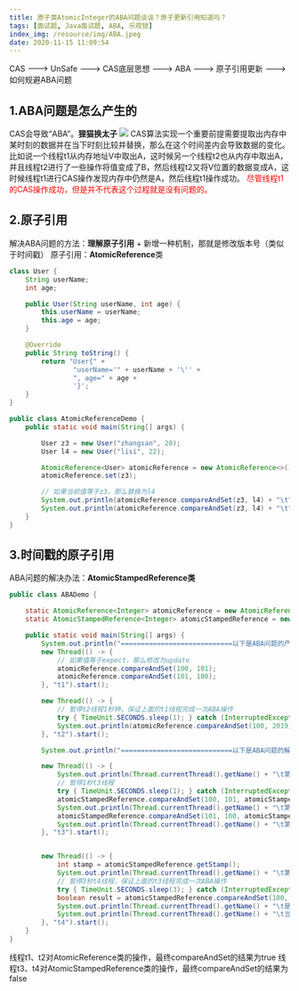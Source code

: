 ```yaml
---
title: 原子类AtomicInteger的ABA问题谈谈？原子更新引用知道吗？
tags: [面试题, Java面试题, ABA, 乐观锁]
index_img: /resource/img/ABA.jpeg
date: 2020-11-15 11:09:54
---
```


CAS ---> UnSafe ---> CAS底层思想 ---> ABA ---> 原子引用更新 ---> 如何规避ABA问题
## 1.ABA问题是怎么产生的
CAS会导致“ABA”。**狸猫换太子**
![](/resource/img/ABA.jpeg)
CAS算法实现一个重要前提需要提取出内存中某时刻的数据并在当下时刻比较并替换，那么在这个时间差内会导致数据的变化。
比如说一个线程t1从内存地址V中取出A，这时候另一个线程t2也从内存中取出A，并且线程t2进行了一些操作将值变成了B，然后线程t2又将V位置的数据变成A，这时候线程t1进行CAS操作发现内存中仍然是A，然后线程t1操作成功。
<font color=#FF000>尽管线程t1的CAS操作成功，但是并不代表这个过程就是没有问题的。</font>

## 2.原子引用
解决ABA问题的方法：**理解原子引用** + 新增一种机制，那就是修改版本号（类似于时间戳）
原子引用：**AtomicReference**类
```java
class User {
    String userName;
    int age;

    public User(String userName, int age) {
        this.userName = userName;
        this.age = age;
    }

    @Override
    public String toString() {
        return "User{" +
                "userName='" + userName + '\'' +
                ", age=" + age +
                '}';
    }
}

public class AtomicReferenceDemo {
    public static void main(String[] args) {

        User z3 = new User("zhangsan", 20);
        User l4 = new User("lisi", 22);

        AtomicReference<User> atomicReference = new AtomicReference<>();
        atomicReference.set(z3);

        // 如果当前值等于z3，那么替换为l4
        System.out.println(atomicReference.compareAndSet(z3, l4) + "\t" + atomicReference.get().toString());
        System.out.println(atomicReference.compareAndSet(z3, l4) + "\t" + atomicReference.get().toString());
    }
}
```

## 3.时间戳的原子引用
ABA问题的解决办法：**AtomicStampedReference类**
```java
public class ABADemo {

    static AtomicReference<Integer> atomicReference = new AtomicReference<>(100);
    static AtomicStampedReference<Integer> atomicStampedReference = new AtomicStampedReference<>(100, 1); // 初始值和初始版本号

    public static void main(String[] args) {
        System.out.println("============================以下是ABA问题的产生=============================");
        new Thread(() -> {
            // 如果值等于expect，那么修改为update
            atomicReference.compareAndSet(100, 101);
            atomicReference.compareAndSet(101, 100);
        }, "t1").start();

        new Thread(() -> {
            // 暂停t2线程1秒钟，保证上面的t1线程完成一次ABA操作
            try { TimeUnit.SECONDS.sleep(1); } catch (InterruptedException e) { e.printStackTrace(); }
            System.out.println(atomicReference.compareAndSet(100, 2019) + "\t" + atomicReference.get());
        }, "t2").start();

        System.out.println("============================以下是ABA问题的解决=============================");

        new Thread(() -> {
            System.out.println(Thread.currentThread().getName() + "\t第1次版本号：" + atomicStampedReference.getStamp());
            // 暂停1秒t3线程
            try { TimeUnit.SECONDS.sleep(1); } catch (InterruptedException e) { e.printStackTrace(); }
            atomicStampedReference.compareAndSet(100, 101, atomicStampedReference.getStamp(), atomicStampedReference.getStamp()+1);
            System.out.println(Thread.currentThread().getName() + "\t第2次版本号：" + atomicStampedReference.getStamp());
            atomicStampedReference.compareAndSet(101, 100, atomicStampedReference.getStamp(), atomicStampedReference.getStamp()+1);
            System.out.println(Thread.currentThread().getName() + "\t第3次版本号：" + atomicStampedReference.getStamp());
        }, "t3").start();


        new Thread(() -> {
            int stamp = atomicStampedReference.getStamp();
            System.out.println(Thread.currentThread().getName() + "\t第1次版本号：" + stamp);
            // 暂停3秒t4线程，保证上面的t3线程完成一次ABA操作
            try { TimeUnit.SECONDS.sleep(3); } catch (InterruptedException e) { e.printStackTrace(); }
            boolean result = atomicStampedReference.compareAndSet(100, 2019, stamp, stamp+1);
            System.out.println(Thread.currentThread().getName() + "\t是否修改成功：" + result + "\t当前最新实际版本号：" + atomicStampedReference.getStamp());
            System.out.println(Thread.currentThread().getName() + "\t当前最新值：" + atomicStampedReference.getReference());
        }, "t4").start();
    }
}
```
线程t1、t2对AtomicReference类的操作，最终compareAndSet的结果为true
线程t3、t4对AtomicStampedReference类的操作，最终compareAndSet的结果为false
